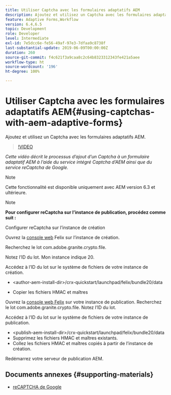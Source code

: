 ```yaml
---
title: Utiliser Captcha avec les formulaires adaptatifs AEM
description: Ajoutez et utilisez un Captcha avec les formulaires adaptatifs AEM.
feature: Adaptive Forms,Workflow
version: 6.4,6.5
topic: Development
role: Developer
level: Intermediate
exl-id: 7e5dcc6e-fe56-49af-97e3-7dfaa9c8738f
last-substantial-update: 2019-06-09T00:00:00Z
duration: 260
source-git-commit: f4c621f3a9caa8c2c64b8323312343fe421a5aee
workflow-type: ht
source-wordcount: '196'
ht-degree: 100%

---
```


# Utiliser Captcha avec les formulaires adaptatifs AEM{#using-captchas-with-aem-adaptive-forms}

Ajoutez et utilisez un Captcha avec les formulaires adaptatifs AEM.

>[!VIDEO](https://video.tv.adobe.com/v/18336?quality=12&learn=on)

*Cette vidéo décrit le processus d’ajout d’un Captcha à un formulaire adaptatif AEM à l’aide du service intégré Captcha d’AEM ainsi que du service reCaptcha de Google.*

>[!NOTE]
>
>Cette fonctionnalité est disponible uniquement avec AEM version 6.3 et ultérieure.

>[!NOTE]
>
>**Pour configurer reCaptcha sur l’instance de publication, procédez comme suit :**
>
>Configurer reCaptcha sur l’instance de création
>
>Ouvrez la [console web](http://localhost:4502/system/console/bundles) Felix sur l’instance de création.
>
>Recherchez le lot com.adobe.granite.crypto.file.
>
>Notez l’ID du lot. Mon instance indique 20.
>
>Accédez à l’ID du lot sur le système de fichiers de votre instance de création.
>
>* &lt;author-aem-install-dir>/crx-quickstart/launchpad/felix/bundle20/data
* Copier les fichiers HMAC et maîtres
>
Ouvrez la [console web Felix](http://localhost:4502/system/console/bundles) sur votre instance de publication. Recherchez le lot com.adobe.granite.crypto.file. Notez l’ID du lot.
>
Accédez à l’ID du lot sur le système de fichiers de votre instance de publication.
>
* &lt;publish-aem-install-dir>/crx-quickstart/launchpad/felix/bundle20/data
* Supprimez les fichiers HMAC et maîtres existants.
* Collez les fichiers HMAC et maîtres copiés à partir de l’instance de création.
>
Redémarrez votre serveur de publication AEM.

## Documents annexes {#supporting-materials}

* [reCAPTCHA de Google](https://www.google.com/recaptcha)

